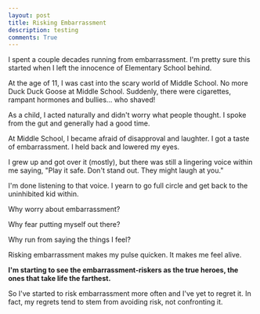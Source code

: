 ```yaml
---
layout: post
title: Risking Embarrassment
description: testing
comments: True
---
```

I spent a couple decades running from embarrassment. I'm pretty sure this started when I left the innocence of Elementary School behind.

At the age of 11, I was cast into the scary world of Middle School.  No more Duck Duck Goose at Middle School. Suddenly, there were cigarettes, rampant hormones and bullies... who shaved!

As a child, I acted naturally and didn't worry what people thought. I spoke from the gut and generally had a good time.

At Middle School, I became afraid of disapproval and laughter. I got a taste of embarrassment.  I held back and lowered my eyes.

I grew up and got over it (mostly), but there was still a lingering voice within me saying, "Play it safe.  Don't stand out. They might laugh at you."

I'm done listening to that voice.  I yearn to go full circle and get back to the uninhibited kid within.

Why worry about embarrassment?

Why fear putting myself out there?

Why run from saying the things I feel?

Risking embarrassment makes my pulse quicken.  It makes me feel alive.

**I'm starting to see the embarrassment-riskers as the true heroes, the ones that take life the farthest.**

So I've started to risk embarrassment more often and I've yet to regret it. In fact, my regrets tend to stem from avoiding risk, not confronting it.
